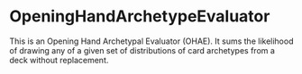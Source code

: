 # OpeningHandArchetypeEvaluator
This is an Opening Hand Archetypal Evaluator (OHAE). It sums the likelihood of drawing any of a given set of distributions of card archetypes from a deck without replacement.

